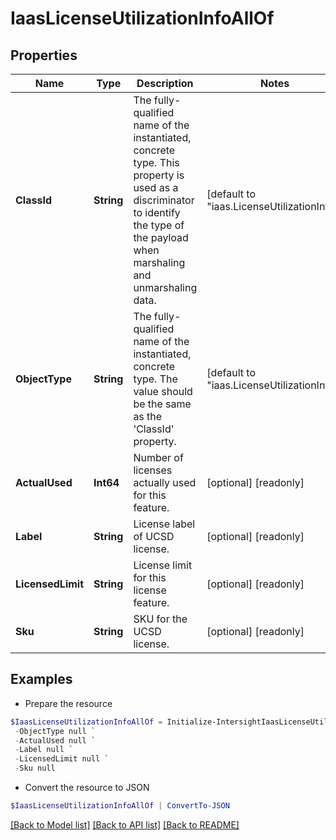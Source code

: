 # IaasLicenseUtilizationInfoAllOf
## Properties

Name | Type | Description | Notes
------------ | ------------- | ------------- | -------------
**ClassId** | **String** | The fully-qualified name of the instantiated, concrete type. This property is used as a discriminator to identify the type of the payload when marshaling and unmarshaling data. | [default to "iaas.LicenseUtilizationInfo"]
**ObjectType** | **String** | The fully-qualified name of the instantiated, concrete type. The value should be the same as the &#39;ClassId&#39; property. | [default to "iaas.LicenseUtilizationInfo"]
**ActualUsed** | **Int64** | Number of licenses actually used for this feature. | [optional] [readonly] 
**Label** | **String** | License label of UCSD license. | [optional] [readonly] 
**LicensedLimit** | **String** | License limit for this license feature. | [optional] [readonly] 
**Sku** | **String** | SKU for the UCSD license. | [optional] [readonly] 

## Examples

- Prepare the resource
```powershell
$IaasLicenseUtilizationInfoAllOf = Initialize-IntersightIaasLicenseUtilizationInfoAllOf  -ClassId null `
 -ObjectType null `
 -ActualUsed null `
 -Label null `
 -LicensedLimit null `
 -Sku null
```

- Convert the resource to JSON
```powershell
$IaasLicenseUtilizationInfoAllOf | ConvertTo-JSON
```

[[Back to Model list]](../README.md#documentation-for-models) [[Back to API list]](../README.md#documentation-for-api-endpoints) [[Back to README]](../README.md)

